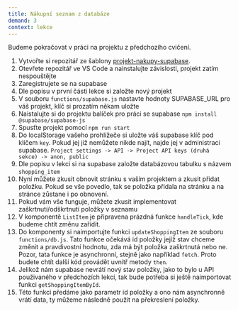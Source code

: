 ```yaml
---
title: Nákupní seznam z databáze
demand: 3
context: lekce
---
```


Budeme pokračovat v práci na projektu z předchozího cvičení.

1. Vytvořte si repozitář ze šablony [projekt-nakupy-supabase](https://github.com/Czechitas-podklady-WEB/projekt-nakupy-supabase).
1. Otevřete repozitář ve VS Code a nainstalujte závislosti, projekt zatím nespouštějte
1. Zaregistrujete se na supabase
1. Dle popisu v první části lekce si založte nový projekt
1. V souboru `functions/supabase.js` nastavte hodnoty SUPABASE_URL pro váš projekt, klíč si prozatím někam uložte
1. Naistalujte si do projektu balíček pro práci se supabase `npm install @supabase/supabase-js`
1. Spusťte projekt pomocí `npm run start`
1. Do localStorage vašeho prohlížeče si uložte váš supabase klíč pod klíčem `key`. Pokud jej již nemůžete nikde najít, najde jej v administraci supabase. `Project settings -> API -> Project API keys (druhá sekce) -> anon, public`
1. Dle popisu v lekci si na supabase založte databázovou tabulku s názvem `shopping_item`
1. Nyní můžete zkusit obnovit stránku s vaším projektem a zkusit přidat položku. Pokud se vše povedlo, tak se položka přidala na stránku a na stránce zůstane i po obnovení.
1. Pokud vám vše funguje, můžete zkusit implementovat zaškrtnutí/odškrtnutí položky v seznamu
1. V komponentě `ListItem` je připravena prázdná funkce `handleTick`, kde budeme chtít změnu zařídit.
1. Do komponenty si naimportujte funkci `updateShoppingItem` ze souboru `functions/db.js`. Tato funkce očekává id položky jejíž stav chceme změnit a pravdivostní hodnotu, zda má být položka zaškrtnutá nebo ne. Pozor, tata funkce je asynchronní, stejně jako například `fetch`. Proto budete chtít další kód provádět uvnitř metody `then`.
1. Jelikož nám supabase nevrátí nový stav položky, jako to bylo u API použivaného v předchozích lekcí, tak bude potřeba si ještě naimportovat funkci `getShoppingItemById`.
1. Této funkci předáme jako parametr id položky a ono nám asynchronně vrátí data, ty můžeme následně použít na překreslení položky.
